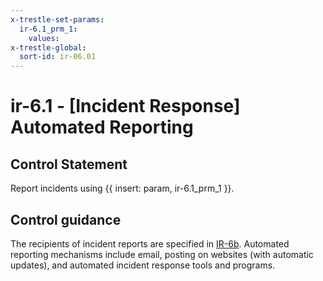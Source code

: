 ```yaml
---
x-trestle-set-params:
  ir-6.1_prm_1:
    values:
x-trestle-global:
  sort-id: ir-06.01
---
```


# ir-6.1 - \[Incident Response\] Automated Reporting

## Control Statement

Report incidents using {{ insert: param, ir-6.1_prm_1 }}.

## Control guidance

The recipients of incident reports are specified in [IR-6b](#ir-6_smt.b). Automated reporting mechanisms include email, posting on websites (with automatic updates), and automated incident response tools and programs.
